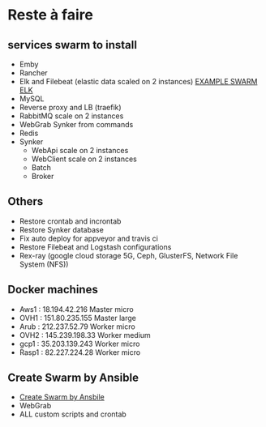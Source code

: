 # Reste à faire

## services swarm to install

- Emby
- Rancher
- Elk and Filebeat  (elastic data scaled on 2 instances) [EXAMPLE SWARM ELK](https://github.com/ahromis/swarm-elk)
- MySQL
- Reverse proxy and LB (traefik)
- RabbitMQ scale on 2 instances
- WebGrab Synker from commands
- Redis
- Synker
  - WebApi       scale on 2 instances
  - WebClient    scale on 2 instances
  - Batch
  - Broker

## Others

- Restore crontab and incrontab
- Restore Synker database
- Fix auto deploy for appveyor and travis ci
- Restore Filebeat and Logstash configurations
- Rex-ray (google cloud storage 5G,  Ceph, GlusterFS, Network File System (NFS))

## Docker machines

- Aws1  : 18.194.42.216      Master    micro
- OVH1  : 151.80.235.155     Master    large
- Arub  : 212.237.52.79      Worker    micro
- OVH2  : 145.239.198.33     Worker    medium
- gcp1  : 35.203.139.243     Worker    micro
- Rasp1 : 82.227.224.28      Worker    micro

## Create Swarm by Ansible

- [Create Swarm by Ansbile](https://thisendout.com/2016/09/13/deploying-docker-swarm-with-ansible/)
- WebGrab
- ALL custom scripts and crontab